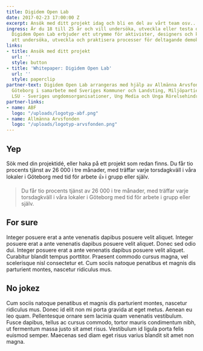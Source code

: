 ```yaml
---
title: Digidem Open Lab
date: 2017-02-23 17:00:00 Z
excerpt: Ansök med ditt projekt idag och bli en del av vårt team osv..
ingress: Är du 18 till 25 år och vill undersöka, utveckla eller testa deltagande demokrati?
  Digidem Open Lab erbjuder ett utrymme för aktivister, designers och kodare andra
  att undersöka, utveckla och praktisera processer för deltagande demokrati.
links:
- title: Ansök med ditt projekt
  url: ''
  style: button
- title: 'Whitepaper: Digidem Open Lab'
  url: ''
  style: paperclip
partner-text: Digidem Open Lab arrangeras med hjälp av Allmänna Arvsfonden och ABF
  Göteborg i samarbete med Sveriges Kommuner och Landsting, Miljöpartiet de Gröna,
  LSU - Sveriges ungdomsorganisationer, Ung Media och Unga Rörelsehindrade Göteborgsklubben.
partner-links:
- name: ABF
  logo: "/uploads/logotyp-abf.png"
- name: Allmänna Arvsfonden
  logo: "/uploads/logotyp-arvsfonden.png"
---
```


## Yep
Sök med din projektidé, eller haka på ett projekt som redan finns. Du får tio procents tjänst av 26 000 i tre månader, med träffar varje torsdagkväll i våra lokaler i Göteborg med tid för arbete :+1: i grupp eller själv.

> Du får tio procents tjänst av 26 000 i tre månader, med träffar varje torsdagkväll i våra lokaler i Göteborg med tid för arbete i grupp eller själv.

## For sure
Integer posuere erat a ante venenatis dapibus posuere velit aliquet. Integer posuere erat a ante venenatis dapibus posuere velit aliquet. Donec sed odio dui. Integer posuere erat a ante venenatis dapibus posuere velit aliquet. Curabitur blandit tempus porttitor. Praesent commodo cursus magna, vel scelerisque nisl consectetur et. Cum sociis natoque penatibus et magnis dis parturient montes, nascetur ridiculus mus.

## No jokez
Cum sociis natoque penatibus et magnis dis parturient montes, nascetur ridiculus mus. Donec id elit non mi porta gravida at eget metus. Aenean eu leo quam. Pellentesque ornare sem lacinia quam venenatis vestibulum. Fusce dapibus, tellus ac cursus commodo, tortor mauris condimentum nibh, ut fermentum massa justo sit amet risus. Vestibulum id ligula porta felis euismod semper. Maecenas sed diam eget risus varius blandit sit amet non magna.

